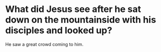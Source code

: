 # What did Jesus see after he sat down on the mountainside with his disciples and looked up?

He saw a great crowd coming to him.
